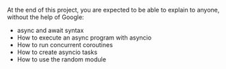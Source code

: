 At the end of this project, you are expected to be able to explain to anyone, without the help of Google:

- async and await syntax
- How to execute an async program with asyncio
- How to run concurrent coroutines
- How to create asyncio tasks
- How to use the random module
